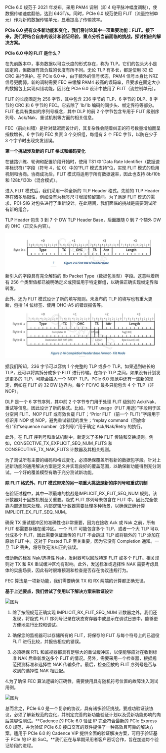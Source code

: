 PCIe 6.0 规范于 2021 年发布，采用 PAM4 调制（即 4 电平脉冲幅度调制），使数据传输速度翻倍，达到 64GT/s。同时，PCIe 6.0 规范使用 FLIT（流量控制单元）作为新的数据传输单元，显著提高了传输效率。

**PCIe 6.0 拥有众多新功能和变化，我们将讨论其中一项重要功能：FLIT。接下来，我们将结合自身的设计和验证经验，重点分析当前面临的挑战，探讨相应的解决方案。**

  

**PCIe 6.0 中的 FLIT 是什么？**

在先前版本中，事务数据以可变长度的形式存在，称为 TLP。它们的包头大小是固定的，但数据有效负载的长度有所不同。无论 TLP 有多长，都是使用 32 位 CRC 进行保护。在 PCIe 6.0 中，由于额外的信号状态，PAM4 信号本身比 NRZ 信号更脆弱。新的调制需要 FEC 来缓解 PAM4 较高的误码率，且要求在固定大小的数据包上实现纠错功能，因此在 PCIe 6.0 设计中使用了 FLIT（流控制单元）。 

FLIT 的长度固定为 256 字节，其中包含 236 字节的 TLP、6 字节的 DLP、8 字节的 CRC 和 6 字节的 FEC。它去除了 1b/1b 编码的同步头、帧定界符等部分。FLIT 也具有类似的序列号概念，其中 DLP 的前 2 个字节包含专用于 FLIT 级别序列号、Ack/Nak、重试机制等方面的相关信息。 

FEC（前向纠错）是针对延迟而设计的，其复杂性会随着纠正的符号数量增加而呈指数增长。6 字节的 FEC 负责 3 个交织组，每组有 2 个 FEC 字节，以防在少于 3 个字节时出现突发错误。 

  

**第一个挑战涉及新的 FLIT 格式和编码变化**

在链路训练、轮询和配置阶段开始时，使用 TS1 中“Data Rate Identifier（数据速率标识符）”字段（符号 4，位 0）中的“FLIT 模式支持”位，实现 FLIT 模式的启用机制和协商。协商成功后，FLIT 模式将适用于所有数据速率，因此也支持 8b/10b 和 128b/130b（混合模式）。

进入 FLIT 模式后，我们采用一种全新的 TLP Header 格式。先前的 TLP Header 存在诸多局限性，例如没有为标签尺寸增加预留空间。为了满足 FLIT 模式的需求，PCI-SIG 对包头进行了重新设计。在此期间，我们面临的挑战是需要测试所有新的组合。

TLP Header 包含 3 到 7 个 DW TLP Header Base，后面跟随 0 到 7 个额外 DW 的 OHC（正交头内容）。

![](https://raw.githubusercontent.com/LeroyK111/pictureBed/master/20250227175055.png)
新引入的字段具有完全解码的 8b Packet Type（数据包类型）字段。这意味着所有 256 个类型值都已被明确定义或预留用于特定群组，以确保正确实现帧定界和转发。

此外，还为 FLIT 模式设计了新的填写规则。未发布的 TLP 的填写也有重大更新，包括 14 位标签、使用 OHC-A5 的错误报告等。
![](https://raw.githubusercontent.com/LeroyK111/pictureBed/master/20250227175145.png)


据我们所知，236 字节可以容纳 1 个完整的 TLP 或多个 TLP。如果遇到较长的 TLP，还可以将其拆分成多个 FLIT 进行传输。在每个 TLP 之间，如果没有计划发送更多的 TLP，可能会插入一个 NOP  TLP。PCIe 6.0 规范中还有一些新的规定，例如在 FLIT 的 32 DW 边界内，每个 FC/VC 最多只能包含 4 个 TLP（非 NOP）。

DLP 是一个 6 字节序列，其中前 2 个字节专门用于处理 FLIT 级别的 Ack/Nak、重试等信息，因此设计了新的格式。比如，“FLIT usage（FLIT 用途）”字段用于区分空闲 FLIT、NOP FLIT 或有效负载 FLIT；“Prior FLIT（前一个 FLIT）”字段用于标识非 NOP 或 NOP，避免重试错误的发生；“replay command（回放命令）”和“sequence number（序列号）”用于确定 Ack/Nak/Retry 的执行。

此外，在 FLIT 序列号和重试机制中，新定义了多种 FLIT 传输和交换规则。例如，CONSECTIVE_TX_EXPLICIT_SEQ_NUM_FLITS 和 CONSECUTIVE_TX_NAK_FLITS 计数器及其相关规则。

为了测试所有主要的编码和格式变化，必须确保覆盖所有新的数据包字段。针对上述新功能的通用解决方案是定义并实现良好的覆盖范围，以确保新功能得到充分测试。一个好的覆盖模型有助于充分测试新功能。

  

**除 FLIT 格式外，FLIT 模式带来的另一项重大挑战是新的序列号和重试机制**

在验证过程中，其中一项最难的挑战是IMPLICIT_RX_FLIT_SEQ_NUM 规则。该计数器对于回放机制至关重要。隐式 FLIT 序列号未包含在 FLIT 中，因此完全依靠内部逻辑来处理。内部逻辑/计数器需要处理多种场景，以确保正确计算 IMPLICIT_EX_FLIT_SEQ_NUM。

确保 TX 重试缓冲区的准确性也非常重要，因为在接收 Ack 或 Nak 之前，所有 FLIT 都需要存储在缓冲区。一个 FLIT 可能包含多个 TLP，或者一个大 TLP 可以分成多个 FLIT，因此需要保证重传的 FLIT 不会跳过 TLP 或将额外的 TLP 添加在原始 FLIT 中。这对于 Posted TLP 至关重要，因为它没有 Completion 通知。一旦 TLP 丢失，将导致无法纠正的错误。 

借助新的标准 Nak/选择性 Nak，发射器可以回放特定 FLIT 或多个 FLIT。相关规则对 TX 和 RX 重试缓冲区均有影响。此外，发送标准或选择性 NAK 需要考虑具体的实施场景，因此有时很难预测和检查是否存在协议违规行为。

FEC 算法是一项新功能，我们需要确保 TX 和 RX 两端的计算都正确无误。

  

**基于上述要点，我们尝试了使用以下解决方案来验证设计**

![图片](https://mmbiz.qpic.cn/mmbiz_png/BDlCjzkajjEytZBeyNOzBMoyxm6yrIlBW0NZoeib1AHev3emnGv4sKoLmSuMiaDPwOibGaM31wWz5KElS4ovyeA7A/640?wx_fmt=png&from=appmsg&tp=wxpic&wxfrom=5&wx_lazy=1&wx_co=1)

1. 除了按照规范正确实现 IMPLICIT_RX_FLIT_SEQ_NUM 计数器之外，我们还发现，将隐式 FLIT 序列号记录在状态寄存器中或显示在调试日志中，能够更方便地进行比较和调试。

2. 确保您的监视器可以存储所有的 FLIT，将保存的 FLIT 与每个符号上的已退役 FLIT 进行比较，并报告相应的错误。

3. 必须确保 RTL 和监视器都具有足够大的重试缓冲区，以便能够应对在收到标准 NAK 后重新发送多个 FLIT 的情况。另外，需要采用一个检查器，根据规范预测标准和选择性 NAK 传输条件。最后，检查回放的 FLIT 序列号是否与收到的选择性 NAK 相匹配。

4.为了确保 FEC 算法逻辑的正确性，需要使用具有随机符号位置的故障注入测试用例。

![图片](https://mmbiz.qpic.cn/mmbiz_png/BDlCjzkajjEytZBeyNOzBMoyxm6yrIlBhic1yp6VyGG77nhDibDFXibYTmEtPic0BfUuTXKMT1MibS4AO7ClyDZp9Uw/640?wx_fmt=png&from=appmsg&tp=wxpic&wxfrom=5&wx_lazy=1&wx_co=1)

总而言之，PCIe 6.0 是一个复杂的协议，具有诸多验证挑战。要成功验证该协议，必须了解新规范的变化，并制定完善的新功能验证计划以及受新功能影响的向后兼容性测试。**Cadence 的 PCIe 6.0 验证 IP 完全符合最新的 PCIe Express 6.0 规范，并为验证 PCIe 6.0 接口交互的器件提供了一种高效且可靠的解决方案。适用于 PCIe 6.0 的 Cadence VIP 提供全面的验证解决方案，可用于验证基于 PCIe 的 IP 和 SoC。**我们正在与早期采用者客户密切合作，旨在加速每个验证阶段的进程。